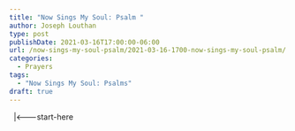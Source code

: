 ```yaml
---
title: "Now Sings My Soul: Psalm "
author: Joseph Louthan
type: post
publishDate: 2021-03-16T17:00:00-06:00
url: /now-sings-my-soul-psalm/2021-03-16-1700-now-sings-my-soul-psalm/
categories:
  - Prayers
tags:
  - "Now Sings My Soul: Psalms"
draft: true
---
```

<div style="font-variant: small-caps;">

</div>
&nbsp;
    |<---start-here
